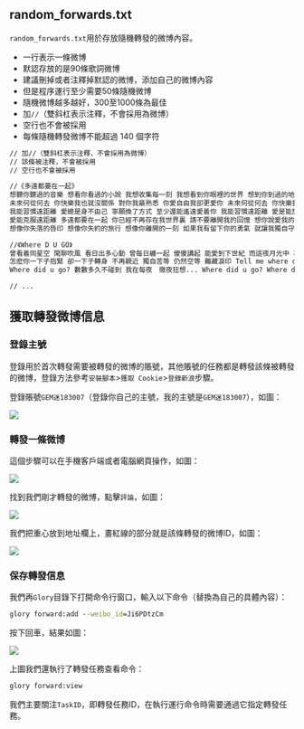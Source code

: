 ## random_forwards.txt

`random_forwards.txt`用於存放隨機轉發的微博內容。
  - 一行表示一條微博
  - 默認存放的是90條歌詞微博
  - 建議刪掉或者注釋掉默認的微博，添加自己的微博內容
  - 但是程序運行至少需要50條隨機微博
  - 隨機微博越多越好，300至1000條為最佳
  - 加`//`（雙斜杠表示注釋，不會採用為微博）
  - 空行也不會被採用
  - 每條隨機轉發微博不能超過 140 個字符

```txt
// 加//（雙斜杠表示注釋，不會採用為微博）
// 該條被注釋，不會被採用
// 空行也不會被採用

//《多遠都要在一起》
想聽你聽過的音樂 想看你看過的小說 我想收集每一刻 我想看到你眼裡的世界 想到你到過的地方 和你曾渡過的時光 不想錯過每一刻 多希望我一直在你身旁
未來何從何去 你快樂我也就沒關係 對你我最熟悉 你愛自由我卻更愛你 未來何從何去 你快樂我就隨你而行 對你我最熟悉 你愛飛翔我卻更愛你
我能習慣遠距離 愛總是身不由己 寧願換了方式 至少還能遙遠愛着你 我能習慣遠距離 愛是能放下自己 也許換了方式 至少還能遙遠愛着你
愛能克服遠距離 多遠都要在一起 你已經不再存在我世界裏 請不要離開我的回憶 想你說愛我的語氣 想你望着我的眼睛 不想忘記每一刻 用思念讓我們一直前進
想像你失落的唇印 想像你失約的旅行 想像你離開的一刻 如果我有留下你的勇氣 就讓我獨自守着回憶 如果陽光永遠都熾熱 如果彩虹不會掉顏色 你能不能不離開呢

//《Where D U GO》
曾看着同星空 閑聊吹風 看日出多心動 曾每日纏一起 傻傻講起 能愛到下世紀 而這夜月光中 再見影縱 再獻花多感動 而似蜜甜的心 明明開心 為何又驟降溫
怎麽你一下子抱緊 卻一下子轉身 不再親近 獨自苦等 仍然空等 難藏淚印 Tell me where did u go? 心聲都不可細訴 Oh tell me baby where did u hide? 辛苦都未被諒解
Where did u go? 數數多久不碰到 我在每夜　徹夜狂想... Where did u go? Where did u go? 怎會當這刻我需要你　你卻沒在我身邊 Where did u go? Where did u go? 這秒鐘很掛牽　你卻不可感覺到

// ...
```

## 獲取轉發微博信息

### 登錄主號

登錄用於首次轉發需要被轉發的微博的賬號，其他賬號的任務都是轉發該條被轉發的微博，登錄方法參考`安裝腳本`>`獲取 Cookie`>`登錄新浪`步驟。

登錄賬號`GEM迷183007`（登錄你自己的主號，我的主號是`GEM迷183007`），如圖：

![](https://p.pstatp.com/origin/1388700000f244e523e9a)

### 轉發一條微博

這個步驟可以在手機客戶端或者電腦網頁操作，如圖：

![](https://p.pstatp.com/origin/ff3c0001b935be9daf55)

找到我們剛才轉發的微博，點擊`評論`，如圖：

![](https://api.superbed.cn/static/images/2020/08/29/5f499525160a154a67e1ae73.jpg)

我們把重心放到地址欄上，畫紅線的部分就是該條轉發的微博ID，如圖：

![](https://api.superbed.cn/static/images/2020/08/29/5f49957b160a154a67e1bd39.jpg)

### 保存轉發信息

我們再`Glory`目錄下打開命令行窗口，輸入以下命令（替換為自己的具體內容）：

```cmd
glory forward:add --weibo_id=Ji6PDtzCm
```

按下回車，結果如圖：

![](https://p.pstatp.com/origin/1375400017f3f79b4e00d)

上圖我們還執行了轉發任務查看命令：

```cmd
glory forward:view
```

我們主要關注`TaskID`，即轉發任務ID，在執行運行命令時需要通過它指定轉發任務。
